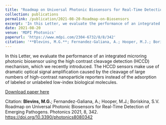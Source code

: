 ```yaml
---
title: "Roadmap on Universal Photonic Biosensors for Real-Time Detection of Emerging Pathogens"
collection: publications
permalink: /publication/2021-08-20-Roadmap-on-Biosensors
excerpt: 'In this Letter, we evaluate the performance of an integrated microring photonic biosensor using the high contrast cleavage detection (HCCD) mechanism, which we recently introduced. The HCCD sensors make use of dramatic optical signal amplification caused by the cleavage of large numbers of high-contrast nanoparticle reporters instead of the adsorption of labeled or unlabeled low-index biological molecules.'
date: 2021-08-20
venue: 'MDPI Photonics'
paperurl: 'https://www.mdpi.com/2304-6732/8/8/342'
citation: '**Blevins, M.G.**; Fernandez-Galiana, A.; Hooper, M.J.; Boriskina, S.V. Roadmap on Universal Photonic Biosensors for Real-Time Detection of Emerging Pathogens. Photonics 2021, 8, 342. https://doi.org/10.3390/ photonics8080342'
---
```

In this Letter, we evaluate the performance of an integrated microring photonic biosensor using the high contrast cleavage detection (HCCD) mechanism, which we recently introduced. The HCCD sensors make use of dramatic optical signal amplification caused by the cleavage of large numbers of high-contrast nanoparticle reporters instead of the adsorption of labeled or unlabeled low-index biological molecules.

[Download paper here](https://www.mdpi.com/2304-6732/8/8/342)

Citation: **Blevins, M.G.**; Fernandez-Galiana, A.; Hooper, M.J.; Boriskina, S.V. Roadmap on Universal Photonic Biosensors for Real-Time Detection of Emerging Pathogens. Photonics 2021, 8, 342. https://doi.org/10.3390/photonics8080342
